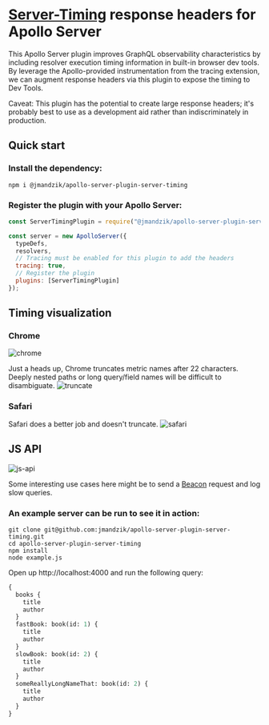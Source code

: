 # [Server-Timing](https://w3c.github.io/server-timing/) response headers for Apollo Server

This Apollo Server plugin improves GraphQL observability characteristics by including resolver execution timing information in built-in browser dev tools. By leverage the Apollo-provided instrumentation from the tracing extension, we can augment response headers via this plugin to expose the timing to Dev Tools.

Caveat: This plugin has the potential to create large response headers; it's probably best to use as a development aid rather than indiscriminately in production.

## Quick start

### Install the dependency:

`npm i @jmandzik/apollo-server-plugin-server-timing`

### Register the plugin with your Apollo Server:

```javascript
const ServerTimingPlugin = require("@jmandzik/apollo-server-plugin-server-timing");

const server = new ApolloServer({
  typeDefs,
  resolvers,
  // Tracing must be enabled for this plugin to add the headers
  tracing: true,
  // Register the plugin
  plugins: [ServerTimingPlugin]
});
```

## Timing visualization

### Chrome

![chrome](https://user-images.githubusercontent.com/885114/69303377-bd09a480-0bea-11ea-8e37-1cc84d0b47ce.png)

Just a heads up, Chrome truncates metric names after 22 characters. Deeply nested paths or long query/field names will be difficult to disambiguate.
![truncate](https://user-images.githubusercontent.com/885114/69304068-428e5400-0bed-11ea-9c80-4002e79163ac.png)

### Safari

Safari does a better job and doesn't truncate.
![safari](https://user-images.githubusercontent.com/885114/69303745-2342f700-0bec-11ea-8209-53b4945d3d6f.png)

## JS API

![js-api](https://user-images.githubusercontent.com/885114/69303503-4620db80-0beb-11ea-98fc-e6e61d2e37d0.png)

Some interesting use cases here might be to send a [Beacon](https://developer.mozilla.org/en-US/docs/Web/API/Beacon_API) request and log slow queries.

### An example server can be run to see it in action:

```shell
git clone git@github.com:jmandzik/apollo-server-plugin-server-timing.git
cd apollo-server-plugin-server-timing
npm install
node example.js
```

Open up http://localhost:4000 and run the following query:

```graphql
{
  books {
    title
    author
  }
  fastBook: book(id: 1) {
    title
    author
  }
  slowBook: book(id: 2) {
    title
    author
  }
  someReallyLongNameThat: book(id: 2) {
    title
    author
  }
}
```
